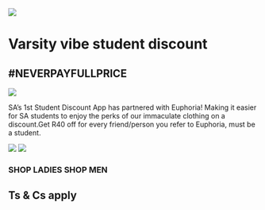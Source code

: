 <html>
  <head>
  <link rel="stylesheet" href="https://cdnjs.cloudflare.com/ajax/libs/font-awesome/6.4.0/css/all.min.css"/>
  </head>
  <body>
    <div class="menu-bar">
    <i class="fa-light fa-bars"></i>
		<img src=![Screenshot (9)](https://github.com/PatiencePhakathi/Project-2-_g27/assets/129536938/347ea91b-fe1a-4818-94f9-cdaa8b98f134)>
    <i class="fa- regular fa-magnifying-glass"></i>
    <i class="fa-light fa-bag-shopping"></i>
    <i class="fa-light fa-user"></i>
    </div>
  <div class="wrapper">
	<div class="desc">
		<h1>Varsity vibe student discount</h1>
		<h2>#NEVERPAYFULLPRICE</h2>
		<img src="https://fundiconnect.co.za/wp-content/uploads/2022/09/Varsityvibe-Logo-Transparent.png">
		<p>SA’s 1st Student Discount App has partnered with Euphoria! Making it easier for SA students to enjoy the perks of our immaculate clothing on a discount.Get R40 off for every friend/person you refer to Euphoria, must be a student.</p>
    <img src="https://cdn.media.amplience.net/i/mrpricegroup/home_ladies-20913062023.jpg?fmt=auto&qlt=90">
    <img src="https://cdn.media.amplience.net/i/mrpricegroup/01_101335525_SI_00?$preset$&w=320alt=">
    <h3>SHOP LADIES                     SHOP MEN</h3>
    </div>
    </body>
    <footer>
    <h2>Ts & Cs apply</h2>
    </footer>
    </html>
